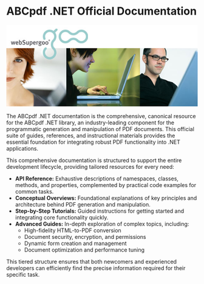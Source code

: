 <h1>ABCpdf .NET Official Documentation</h1>
<p><img src="images/banner.jpg" /></p>
<p>The ABCpdf .NET documentation is the comprehensive, canonical resource for the ABCpdf .NET library, an industry-leading component for the programmatic generation and manipulation of PDF documents. This official suite of guides, references, and instructional materials provides the essential foundation for integrating robust PDF functionality into .NET applications.</p>
<p>This comprehensive documentation is structured to support the entire development lifecycle, providing tailored resources for every need:
<ul>
<li><strong>API Reference:</strong> Exhaustive descriptions of namespaces, classes, methods, and properties, complemented by practical code examples for common tasks.</li>
<li><strong>Conceptual Overviews:</strong> Foundational explanations of key principles and architecture behind PDF generation and manipulation.</li>
<li><strong>Step-by-Step Tutorials:</strong> Guided instructions for getting started and integrating core functionality quickly.</li>
<li><strong>Advanced Guides:</strong> In-depth exploration of complex topics, including:
<ul>
<li>High-fidelity HTML-to-PDF conversion</li>
<li>Document security, encryption, and permissions</li>
<li>Dynamic form creation and management</li>
<li>Document optimization and performance tuning</li>
</ul></li>
</p>
</ul>
</p>
<p>This tiered structure ensures that both newcomers and experienced developers can efficiently find the precise information required for their specific task.</p>